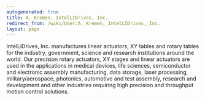 ```yaml
---
autogenerated: true
title: A. Kremen, IntelLIDrives, Inc.
redirect_from: /wiki/User:A._Kremen,_IntelLIDrives,_Inc.
layout: page
---
```


IntelLiDrives, Inc. manufactures linear actuators, XY tables and rotary
tables for the industry, government, science and research institutions
around the world. Our precision rotary actuators, XY stages and linear
actuators are used in the applications in medical devices, life
sciences, semiconductor and electronic assembly manufacturing, data
storage, laser processing, military/aerospace, photonics, automotive and
test assembly, research and development and other industries requiring
high precision and throughput motion control solutions.
